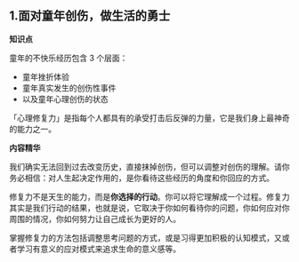 ## 1.面对童年创伤，做生活的勇士
**知识点**


童年的不快乐经历包含 3 个层面：


* 童年挫折体验
* 童年真实发生的创伤性事件
* 以及童年心理创伤的状态

「心理修复力」是指每个人都具有的承受打击后反弹的力量，它是我们身上最神奇的能力之一。


**内容精华**


我们确实无法回到过去改变历史，直接抹掉创伤，但可以调整对创伤的理解。请你务必相信：对人生起决定作用的，是你看待这些经历的角度和你回应的方式。


修复力不是天生的能力，而是**你选择的行动**。你可以将它理解成一个过程。修复力其实是我们行动的结果，也就是说，它取决于你如何看待你的问题，你如何应对你周围的情况，你如何努力让自己成长为更好的人。


掌握修复力的方法包括调整思考问题的方式，或是习得更加积极的认知模式，又或者学习有意义的应对模式来追求生命的意义感等。


